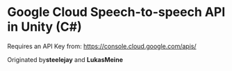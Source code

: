 # Google Cloud Speech-to-speech API in Unity (C#)

Requires an API Key from: https://console.cloud.google.com/apis/
 
Originated by**steelejay** and **LukasMeine**
